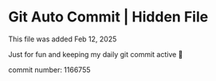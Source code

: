 # Git Auto Commit | Hidden File

This file was added Feb 12, 2025

Just for fun and keeping my daily git commit active 🤪

commit number: 1166755
